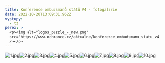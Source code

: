 ```yaml
---
title: Konference ombudsmanů států V4 - fotogalerie
date: 2022-10-20T13:09:31.962Z
vystupy:
  - tz
perex: >
  <p><img alt="logos_puzzle_-_new.png"
  src="https://www.ochrance.cz/aktualne/konference_ombudsmanu_statu_v4_-_fotogalerie/logos_puzzle_-_new.png"
  /></p>
---
```

<p><img alt="1.jpg" src="https://www.ochrance.cz/aktualne/1.jpg" /><img alt="2.jpg" src="https://www.ochrance.cz/aktualne/2.jpg" /><img alt="3.jpg" src="https://www.ochrance.cz/aktualne/3.jpg" /><img alt="4.jpg" src="https://www.ochrance.cz/aktualne/4.jpg" /><img alt="5.jpg" src="https://www.ochrance.cz/aktualne/5.jpg" /><img alt="6.jpg" src="https://www.ochrance.cz/aktualne/6.jpg" /><img alt="7.jpg" src="https://www.ochrance.cz/aktualne/7.jpg" /><img alt="8.jpg" src="https://www.ochrance.cz/aktualne/8.jpg" /><img alt="9.jpg" src="https://www.ochrance.cz/aktualne/9.jpg" /><img alt="10.jpg" src="https://www.ochrance.cz/aktualne/10.jpg" /></p>
